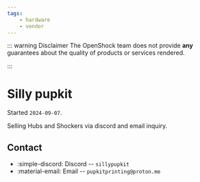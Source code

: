 ```yaml
---
tags: 
    - hardware
    - vendor
---
```


::: warning Disclaimer
The OpenShock team does not provide **any** guarantees about the quality of products or services rendered.

:::
# Silly pupkit

Started `2024-09-07`.

Selling Hubs and Shockers via discord and email inquiry.

## Contact

- :simple-discord: Discord -- `sillypupkit`
- :material-email: Email -- `pupkitprinting@proton.me`
